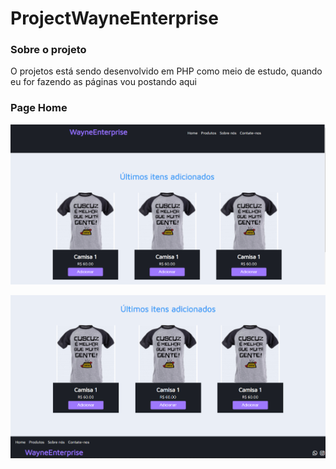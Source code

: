 # ProjectWayneEnterprise

### Sobre o projeto

O projetos está sendo desenvolvido em PHP como meio de estudo, quando eu for fazendo as páginas vou postando aqui

### Page Home

<p>
    <img src="./imagesReadme/image1.png">
</p>

<p>
    <img src="./imagesReadme/image2.png">
</p>